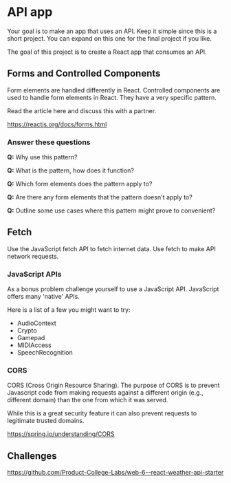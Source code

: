 # API app

Your goal is to make an app that uses an API. Keep it simple since 
this is a short project. You can expand on this one for the final
project if you like. 

The goal of this project is to create a React app that consumes
an API. 

## Forms and Controlled Components

Form elements are handled differently in React. Controlled components
are used to handle form elements in React. They have a very specific 
pattern. 

Read the article here and discuss this with a partner. 

https://reactjs.org/docs/forms.html

### Answer these questions

**Q:** Why use this pattern? 

**Q:** What is the pattern, how does it function? 

**Q:** Which form elements does the pattern apply to? 

**Q:** Are there any form elements that the pattern doesn't apply to? 

**Q:** Outline some use cases where this pattern might prove to convenient?

## Fetch 

Use the JavaScript fetch API to fetch internet data. Use fetch to make 
API network requests. 

### JavaScript APIs 

As a bonus problem challenge yourself to use a JavaScript API. 
JavaScript offers many 'native' APIs. 

Here is a list of a few you might want to try: 

- AudioContext
- Crypto
- Gamepad
- MIDIAccess
- SpeechRecognition

### CORS

CORS (Cross Origin Resource Sharing). The purpose of CORS is to 
prevent Javascript code from making requests against a different origin 
(e.g., different domain) than the one from which it was served.

While this is a great security feature it can also prevent requests to 
legitimate trusted domains. 

https://spring.io/understanding/CORS

## Challenges 

https://github.com/Product-College-Labs/web-6--react-weather-api-starter





